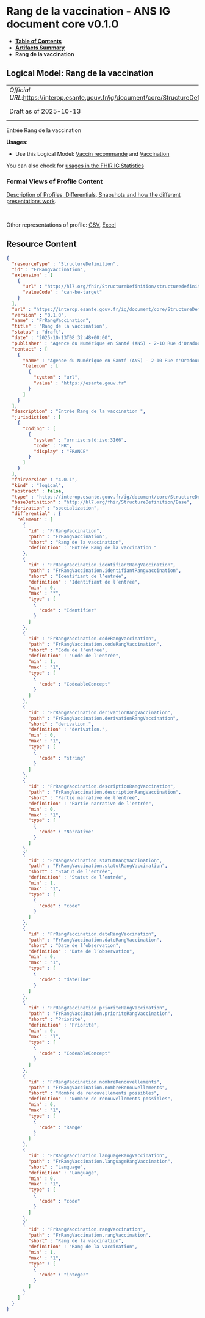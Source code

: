 # Rang de la vaccination - ANS IG document core v0.1.0

* [**Table of Contents**](toc.md)
* [**Artifacts Summary**](artifacts.md)
* **Rang de la vaccination**

## Logical Model: Rang de la vaccination 

| | |
| :--- | :--- |
| *Official URL*:https://interop.esante.gouv.fr/ig/document/core/StructureDefinition/FrRangVaccination | *Version*:0.1.0 |
| Draft as of 2025-10-13 | *Computable Name*:FrRangVaccination |

 
Entrée Rang de la vaccination 

**Usages:**

* Use this Logical Model: [Vaccin recommandé](StructureDefinition-FrVaccinRecommande.md) and [Vaccination](StructureDefinition-FrVaccination.md)

You can also check for [usages in the FHIR IG Statistics](https://packages2.fhir.org/xig/ans.document.fr.core|current/StructureDefinition/FrRangVaccination)

### Formal Views of Profile Content

 [Description of Profiles, Differentials, Snapshots and how the different presentations work](http://build.fhir.org/ig/FHIR/ig-guidance/readingIgs.html#structure-definitions). 

 

Other representations of profile: [CSV](StructureDefinition-FrRangVaccination.csv), [Excel](StructureDefinition-FrRangVaccination.xlsx) 



## Resource Content

```json
{
  "resourceType" : "StructureDefinition",
  "id" : "FrRangVaccination",
  "extension" : [
    {
      "url" : "http://hl7.org/fhir/StructureDefinition/structuredefinition-type-characteristics",
      "valueCode" : "can-be-target"
    }
  ],
  "url" : "https://interop.esante.gouv.fr/ig/document/core/StructureDefinition/FrRangVaccination",
  "version" : "0.1.0",
  "name" : "FrRangVaccination",
  "title" : "Rang de la vaccination",
  "status" : "draft",
  "date" : "2025-10-13T08:32:48+00:00",
  "publisher" : "Agence du Numérique en Santé (ANS) - 2-10 Rue d'Oradour-sur-Glane, 75015 Paris",
  "contact" : [
    {
      "name" : "Agence du Numérique en Santé (ANS) - 2-10 Rue d'Oradour-sur-Glane, 75015 Paris",
      "telecom" : [
        {
          "system" : "url",
          "value" : "https://esante.gouv.fr"
        }
      ]
    }
  ],
  "description" : "Entrée Rang de la vaccination ",
  "jurisdiction" : [
    {
      "coding" : [
        {
          "system" : "urn:iso:std:iso:3166",
          "code" : "FR",
          "display" : "FRANCE"
        }
      ]
    }
  ],
  "fhirVersion" : "4.0.1",
  "kind" : "logical",
  "abstract" : false,
  "type" : "https://interop.esante.gouv.fr/ig/document/core/StructureDefinition/FrRangVaccination",
  "baseDefinition" : "http://hl7.org/fhir/StructureDefinition/Base",
  "derivation" : "specialization",
  "differential" : {
    "element" : [
      {
        "id" : "FrRangVaccination",
        "path" : "FrRangVaccination",
        "short" : "Rang de la vaccination",
        "definition" : "Entrée Rang de la vaccination "
      },
      {
        "id" : "FrRangVaccination.identifiantRangVaccination",
        "path" : "FrRangVaccination.identifiantRangVaccination",
        "short" : "Identifiant de l’entrée",
        "definition" : "Identifiant de l’entrée",
        "min" : 0,
        "max" : "*",
        "type" : [
          {
            "code" : "Identifier"
          }
        ]
      },
      {
        "id" : "FrRangVaccination.codeRangVaccination",
        "path" : "FrRangVaccination.codeRangVaccination",
        "short" : "Code de l'entrée",
        "definition" : "Code de l'entrée",
        "min" : 1,
        "max" : "1",
        "type" : [
          {
            "code" : "CodeableConcept"
          }
        ]
      },
      {
        "id" : "FrRangVaccination.derivationRangVaccination",
        "path" : "FrRangVaccination.derivationRangVaccination",
        "short" : "derivation.",
        "definition" : "derivation.",
        "min" : 0,
        "max" : "1",
        "type" : [
          {
            "code" : "string"
          }
        ]
      },
      {
        "id" : "FrRangVaccination.descriptionRangVaccination",
        "path" : "FrRangVaccination.descriptionRangVaccination",
        "short" : "Partie narrative de l’entrée",
        "definition" : "Partie narrative de l’entrée",
        "min" : 0,
        "max" : "1",
        "type" : [
          {
            "code" : "Narrative"
          }
        ]
      },
      {
        "id" : "FrRangVaccination.statutRangVaccination",
        "path" : "FrRangVaccination.statutRangVaccination",
        "short" : "Statut de l’entrée",
        "definition" : "Statut de l’entrée",
        "min" : 1,
        "max" : "1",
        "type" : [
          {
            "code" : "code"
          }
        ]
      },
      {
        "id" : "FrRangVaccination.dateRangVaccination",
        "path" : "FrRangVaccination.dateRangVaccination",
        "short" : "Date de l’observation",
        "definition" : "Date de l’observation",
        "min" : 0,
        "max" : "1",
        "type" : [
          {
            "code" : "dateTime"
          }
        ]
      },
      {
        "id" : "FrRangVaccination.prioriteRangVaccination",
        "path" : "FrRangVaccination.prioriteRangVaccination",
        "short" : "Priorité",
        "definition" : "Priorité",
        "min" : 0,
        "max" : "1",
        "type" : [
          {
            "code" : "CodeableConcept"
          }
        ]
      },
      {
        "id" : "FrRangVaccination.nombreRenouvellements",
        "path" : "FrRangVaccination.nombreRenouvellements",
        "short" : "Nombre de renouvellements possibles",
        "definition" : "Nombre de renouvellements possibles",
        "min" : 0,
        "max" : "1",
        "type" : [
          {
            "code" : "Range"
          }
        ]
      },
      {
        "id" : "FrRangVaccination.languageRangVaccination",
        "path" : "FrRangVaccination.languageRangVaccination",
        "short" : "Language",
        "definition" : "Language",
        "min" : 0,
        "max" : "1",
        "type" : [
          {
            "code" : "code"
          }
        ]
      },
      {
        "id" : "FrRangVaccination.rangVaccination",
        "path" : "FrRangVaccination.rangVaccination",
        "short" : "Rang de la vaccination",
        "definition" : "Rang de la vaccination",
        "min" : 1,
        "max" : "1",
        "type" : [
          {
            "code" : "integer"
          }
        ]
      }
    ]
  }
}

```
